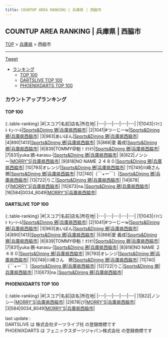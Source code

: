 ```yaml
---
title: COUNTUP AREA RANKING | 兵庫県 | 西脇市
---
```

## COUNTUP AREA RANKING | 兵庫県 | 西脇市

[TOP](/darts/rank/) > [兵庫県](/darts/rank/兵庫県/) > 西脇市

___

<a href="https://twitter.com/share?ref_src=twsrc%5Etfw" data-text="COUNTUP AREA RANKING | 兵庫県西脇市" class="twitter-share-button" data-hashtags="DARTSLIVE,PHOENIXDARTS,darts,ダーツ" data-show-count="false">Tweet</a>

* [ランキング](#カウントアップランキング)
    * [TOP 100](#top-100)
    * [DARTSLIVE TOP 100](#dartslive-top-100)
    * [PHOENIXDARTS TOP 100](#phoenixdarts-top-100)

### カウントアップランキング

#### TOP 100



{:.table-ranking}
|#|スコア|名前|店名|所在地|
|---|---|---|---|---|
|1|1043|<span class="rank-name-dl">ｲﾏｲｺﾄ ｷｭｰｿｰﾙ</span>|<a href="https://search.dartslive.com/jp/shop/179355d68bf3e2df58d385ea46352d8f">Sports&Dining 鴉</a>|<a href="/darts/rank/兵庫県/西脇市">兵庫県西脇市</a>|
|2|1041|<span class="rank-name-dl">#つーじーw</span>|<a href="https://search.dartslive.com/jp/shop/179355d68bf3e2df58d385ea46352d8f">Sports&Dining 鴉</a>|<a href="/darts/rank/兵庫県/西脇市">兵庫県西脇市</a>|
|3|963|<span class="rank-name-dl">あいぼん</span>|<a href="https://search.dartslive.com/jp/shop/179355d68bf3e2df58d385ea46352d8f">Sports&Dining 鴉</a>|<a href="/darts/rank/兵庫県/西脇市">兵庫県西脇市</a>|
|4|890|<span class="rank-name-dl">1413</span>|<a href="https://search.dartslive.com/jp/shop/179355d68bf3e2df58d385ea46352d8f">Sports&Dining 鴉</a>|<a href="/darts/rank/兵庫県/西脇市">兵庫県西脇市</a>|
|5|868|<span class="rank-name-dl">愛 義成</span>|<a href="https://search.dartslive.com/jp/shop/179355d68bf3e2df58d385ea46352d8f">Sports&Dining 鴉</a>|<a href="/darts/rank/兵庫県/西脇市">兵庫県西脇市</a>|
|6|839|<span class="rank-name-dl">TOMMY@魁！ｵﾗｵﾗ</span>|<a href="https://search.dartslive.com/jp/shop/179355d68bf3e2df58d385ea46352d8f">Sports&Dining 鴉</a>|<a href="/darts/rank/兵庫県/西脇市">兵庫県西脇市</a>|
|7|831|<span class="rank-name-dl">yuka:鴉-karasu-</span>|<a href="https://search.dartslive.com/jp/shop/179355d68bf3e2df58d385ea46352d8f">Sports&Dining 鴉</a>|<a href="/darts/rank/兵庫県/西脇市">兵庫県西脇市</a>|
|8|822|<span class="rank-name-pd">ノンシー</span>|<a href="https://vs.phoenixdarts.com/jp/shop/shopDetailInfo/s_88927?s_seq=88927">MORRY'S</a>|<a href="/darts/rank/兵庫県/西脇市">兵庫県西脇市</a>|
|9|818|<span class="rank-name-dl">NO NAME ２４８０</span>|<a href="https://search.dartslive.com/jp/shop/179355d68bf3e2df58d385ea46352d8f">Sports&Dining 鴉</a>|<a href="/darts/rank/兵庫県/西脇市">兵庫県西脇市</a>|
|10|793|<span class="rank-name-dl">オレンジ</span>|<a href="https://search.dartslive.com/jp/shop/179355d68bf3e2df58d385ea46352d8f">Sports&Dining 鴉</a>|<a href="/darts/rank/兵庫県/西脇市">兵庫県西脇市</a>|
|11|749|<span class="rank-name-dl">川崎さん　鴉</span>|<a href="https://search.dartslive.com/jp/shop/179355d68bf3e2df58d385ea46352d8f">Sports&Dining 鴉</a>|<a href="/darts/rank/兵庫県/西脇市">兵庫県西脇市</a>|
|12|740|<span class="rank-name-dl">（￣+ー￣）</span>|<a href="https://search.dartslive.com/jp/shop/179355d68bf3e2df58d385ea46352d8f">Sports&Dining 鴉</a>|<a href="/darts/rank/兵庫県/西脇市">兵庫県西脇市</a>|
|13|722|<span class="rank-name-dl">りこ</span>|<a href="https://search.dartslive.com/jp/shop/179355d68bf3e2df58d385ea46352d8f">Sports&Dining 鴉</a>|<a href="/darts/rank/兵庫県/西脇市">兵庫県西脇市</a>|
|14|678|<span class="rank-name-pd">ぴ</span>|<a href="https://vs.phoenixdarts.com/jp/shop/shopDetailInfo/s_88927?s_seq=88927">MORRY'S</a>|<a href="/darts/rank/兵庫県/西脇市">兵庫県西脇市</a>|
|15|673|<span class="rank-name-dl">na.</span>|<a href="https://search.dartslive.com/jp/shop/179355d68bf3e2df58d385ea46352d8f">Sports&Dining 鴉</a>|<a href="/darts/rank/兵庫県/西脇市">兵庫県西脇市</a>|
|16|584|<span class="rank-name-pd">0034_8049</span>|<a href="https://vs.phoenixdarts.com/jp/shop/shopDetailInfo/s_88927?s_seq=88927">MORRY'S</a>|<a href="/darts/rank/兵庫県/西脇市">兵庫県西脇市</a>|


#### DARTSLIVE TOP 100



{:.table-ranking}
|#|スコア|名前|店名|所在地|
|---|---|---|---|---|
|1|1043|<span class="rank-name-dl">ｲﾏｲｺﾄ ｷｭｰｿｰﾙ</span>|<a href="https://search.dartslive.com/jp/shop/179355d68bf3e2df58d385ea46352d8f">Sports&Dining 鴉</a>|<a href="/darts/rank/兵庫県/西脇市">兵庫県西脇市</a>|
|2|1041|<span class="rank-name-dl">#つーじーw</span>|<a href="https://search.dartslive.com/jp/shop/179355d68bf3e2df58d385ea46352d8f">Sports&Dining 鴉</a>|<a href="/darts/rank/兵庫県/西脇市">兵庫県西脇市</a>|
|3|963|<span class="rank-name-dl">あいぼん</span>|<a href="https://search.dartslive.com/jp/shop/179355d68bf3e2df58d385ea46352d8f">Sports&Dining 鴉</a>|<a href="/darts/rank/兵庫県/西脇市">兵庫県西脇市</a>|
|4|890|<span class="rank-name-dl">1413</span>|<a href="https://search.dartslive.com/jp/shop/179355d68bf3e2df58d385ea46352d8f">Sports&Dining 鴉</a>|<a href="/darts/rank/兵庫県/西脇市">兵庫県西脇市</a>|
|5|868|<span class="rank-name-dl">愛 義成</span>|<a href="https://search.dartslive.com/jp/shop/179355d68bf3e2df58d385ea46352d8f">Sports&Dining 鴉</a>|<a href="/darts/rank/兵庫県/西脇市">兵庫県西脇市</a>|
|6|839|<span class="rank-name-dl">TOMMY@魁！ｵﾗｵﾗ</span>|<a href="https://search.dartslive.com/jp/shop/179355d68bf3e2df58d385ea46352d8f">Sports&Dining 鴉</a>|<a href="/darts/rank/兵庫県/西脇市">兵庫県西脇市</a>|
|7|831|<span class="rank-name-dl">yuka:鴉-karasu-</span>|<a href="https://search.dartslive.com/jp/shop/179355d68bf3e2df58d385ea46352d8f">Sports&Dining 鴉</a>|<a href="/darts/rank/兵庫県/西脇市">兵庫県西脇市</a>|
|8|818|<span class="rank-name-dl">NO NAME ２４８０</span>|<a href="https://search.dartslive.com/jp/shop/179355d68bf3e2df58d385ea46352d8f">Sports&Dining 鴉</a>|<a href="/darts/rank/兵庫県/西脇市">兵庫県西脇市</a>|
|9|793|<span class="rank-name-dl">オレンジ</span>|<a href="https://search.dartslive.com/jp/shop/179355d68bf3e2df58d385ea46352d8f">Sports&Dining 鴉</a>|<a href="/darts/rank/兵庫県/西脇市">兵庫県西脇市</a>|
|10|749|<span class="rank-name-dl">川崎さん　鴉</span>|<a href="https://search.dartslive.com/jp/shop/179355d68bf3e2df58d385ea46352d8f">Sports&Dining 鴉</a>|<a href="/darts/rank/兵庫県/西脇市">兵庫県西脇市</a>|
|11|740|<span class="rank-name-dl">（￣+ー￣）</span>|<a href="https://search.dartslive.com/jp/shop/179355d68bf3e2df58d385ea46352d8f">Sports&Dining 鴉</a>|<a href="/darts/rank/兵庫県/西脇市">兵庫県西脇市</a>|
|12|722|<span class="rank-name-dl">りこ</span>|<a href="https://search.dartslive.com/jp/shop/179355d68bf3e2df58d385ea46352d8f">Sports&Dining 鴉</a>|<a href="/darts/rank/兵庫県/西脇市">兵庫県西脇市</a>|
|13|673|<span class="rank-name-dl">na.</span>|<a href="https://search.dartslive.com/jp/shop/179355d68bf3e2df58d385ea46352d8f">Sports&Dining 鴉</a>|<a href="/darts/rank/兵庫県/西脇市">兵庫県西脇市</a>|


#### PHOENIXDARTS TOP 100



{:.table-ranking}
|#|スコア|名前|店名|所在地|
|---|---|---|---|---|
|1|822|<span class="rank-name-pd">ノンシー</span>|<a href="https://vs.phoenixdarts.com/jp/shop/shopDetailInfo/s_88927?s_seq=88927">MORRY'S</a>|<a href="/darts/rank/兵庫県/西脇市">兵庫県西脇市</a>|
|2|678|<span class="rank-name-pd">ぴ</span>|<a href="https://vs.phoenixdarts.com/jp/shop/shopDetailInfo/s_88927?s_seq=88927">MORRY'S</a>|<a href="/darts/rank/兵庫県/西脇市">兵庫県西脇市</a>|
|3|584|<span class="rank-name-pd">0034_8049</span>|<a href="https://vs.phoenixdarts.com/jp/shop/shopDetailInfo/s_88927?s_seq=88927">MORRY'S</a>|<a href="/darts/rank/兵庫県/西脇市">兵庫県西脇市</a>|


<div class="footer border-top border-gray-light mt-5 pt-3 text-right text-gray">
    last update : <span style="font-weight: italic" id="foot_last_modified"></span><br />
    DARTSLIVE は 株式会社ダーツライブ社 の登録商標です<br />
    PHOENIXDARTS は フェニックスダーツジャパン株式会社 の登録商標です<br />
</div>

<script src="https://cdnjs.cloudflare.com/ajax/libs/jquery.tablesorter/2.31.3/js/jquery.tablesorter.min.js" integrity="sha512-qzgd5cYSZcosqpzpn7zF2ZId8f/8CHmFKZ8j7mU4OUXTNRd5g+ZHBPsgKEwoqxCtdQvExE5LprwwPAgoicguNg==" crossorigin="anonymous" referrerpolicy="no-referrer"></script>
<link rel="stylesheet" href="https://cdnjs.cloudflare.com/ajax/libs/jquery.tablesorter/2.31.3/css/theme.default.min.css" integrity="sha512-wghhOJkjQX0Lh3NSWvNKeZ0ZpNn+SPVXX1Qyc9OCaogADktxrBiBdKGDoqVUOyhStvMBmJQ8ZdMHiR3wuEq8+w==" crossorigin="anonymous" referrerpolicy="no-referrer" />
<script>
$(function() {
    $(".table-ranking").tablesorter({sortList:[[0, 0]]});
    $("#foot_last_modified").text(formatDate(new Date(document.lastModified), 'yyyy-MM-dd HH:mm:ss'));
});
</script>

<script async src="https://platform.twitter.com/widgets.js" charset="utf-8"></script>